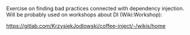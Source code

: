 Exercise on finding bad practices connected with dependency injection. Will be probably used on workshops about DI (Wiki:Workshop):

https://gitlab.com/KrzysiekJodlowski/coffee-inject/-/wikis/home
